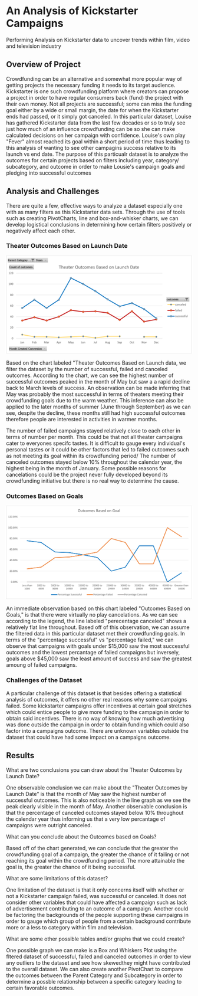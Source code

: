 # An Analysis of Kickstarter Campaigns
Performing Analysis on Kickstarter data to uncover trends within film, video and television industry
## Overview of Project
Crowdfunding can be an alternative and somewhat more popular way of getting projects the necessary funding it needs to its target audience. Kickstarter is one such crowdfunding platform where creators can propose a project in order to have regular consumers back (fund) the project with their own money. Not all projects are successful; some can miss the funding goal either by a wide or small margin, the date for when the Kickstarter ends had passed, or it simply got canceled. In this particular dataset, Louise has gathered Kickstarter data from the last few decades or so to truly see just how much of an influence crowdfunding can be so she can make calculated decisions on her campaign with confidence. Louise's own play "Fever" almost reached its goal within a short period of time thus leading to this analysis of wanting to see other campagins success relative to its launch vs end date. The purpose of this particualr dataset is to analyze the outcomes for certain projects based on filters including year, category/ subcategory, and outcome in order to make Lousie's campaign goals and pledging into successful outcomes
## Analysis and Challenges
There are quite a few, effective ways to analyze a dataset especially one with as many filters as this Kickstarter data sets. Through the use of tools such as creating PivotCharts, line and box-and-whisker charts, we can develop logistical conclusions in determining how certain filters positively or negatively affect each other.

### Theater Outcomes Based on Launch Date
![](resources/Theater_Outcomes_vs_Launch.png)

Based on the chart labeled "Theater Outcomes Based on Launch data, we filter the dataset by the number of successful, failed and canceled outcomes. According to the chart, we can see the highest number of successful outcomes peaked in the month of May but saw a a rapid decline back to March levels of success. An observation can be made inferring that May was probably the most successful in terms of theaters meeting their crowdfunding goals due to the warm weather. This inference can also be applied to the later months of summer (June through September) as we can see, despite the decline, these months still had high successful outcomes therefore people are interested in activities in warmer months. 

The number of failed campaigns stayed relatively close to each other in terms of number per month. This could be that not all theater campaigns cater to everyones specifc tastes. It is difficult to gauge every individual's personal tastes or it could be other factors that led to failed outcomes such as not meeting its goal within its crowdfunding period/ The number of canceled outcomes stayed below 10% throughout the calendar year, the highest being in the month of January. Some possible reasons for cancelations could be the project never fully developed beyond its crowdfunding initiative but there is no real way to determine the cause.

### Outcomes Based on Goals
![](resources/Outcomes_vs_Goals.png)

An immediate observation based on this chart labeled "Outcomes Based on Goals," is that there were virtually no play cancelations. As we can see according to the legend, the line labeled "perecentage canceled" shows a relatively flat line throughout. Based off of this observation, we can assume the filtered data in this particular dataset met their crowdfunding goals. In terms of the "percentage successful" vs "percentage failed," we can observe that campaigns with goals under $15,000 saw the most successful outcomes and the lowest percantage of failed campaigns but inversely, goals above $45,000 saw the least amount of success and saw the greatest amoung of failed campaigns.

### Challenges of the Dataset

A particular challenge of this dataset is that besides offering a statistical analysis of outcomes, it offers no other real reasons why some campaigns failed. Some kickstarter campaigns offer incentives at certain goal stretches which could entice people to give more funding to the campaign in order to obtain said incentives. There is no way of knowing how much advertising was done outside the campaign in order to obtain funding which could also factor into a campaigns outcome. There are unknown variables outside the dataset that could have had some impact on a campaigns outcome.
## Results
What are two conclusions you can draw about the Theater Outcomes by Launch Date?

One observable conclusion we can make about the "Theater Outcomes by Launch Date" is that the month of May saw the highest number of successful outcomes. This is also noticeable in the line graph as we see the peak clearly visible in the month of May. Another observable conclusion is that the percentage of canceled outcomes stayed below 10% throughout the calendar year thus informing us that a very low percantage of campaigns were outright canceled.

What can you conclude about the Outcomes based on Goals?

Based off of the chart generated, we can conclude that the greater the crowdfunding goal of a campaign, the greater the chance of it failing or not reaching its goal within the crowdfunding period. The more attainable the goal is, the greater the chance of it being successful.

What are some limitations of this dataset?

One limitation of the dataset is that it only concerns itself with whether or not a Kickstarter campaign failed, was successful or canceled. It does not consider other variables that could have affected a campaign such as lack of advertisement contributing to an outcome of a campaign. Another could be factoring the backgrounds of the people supporting these campaigns in order to gauge which group of people from a certain background contribute more or a less to category within film and television.

What are some other possible tables and/or graphs that we could create?

One possible graph we can make is a Box and Whiskers Plot using the fltered dataset of successful, failed and canceled outcomes in order to view any outliers to the dataset and see how skewedthey might have contributed to the overall dataset. We can also create another PivotChart to compare the outcomes between the Parent Category and Subcategory in order to determine a possble relationship between a specific category leading to certain favorable outcomes.

